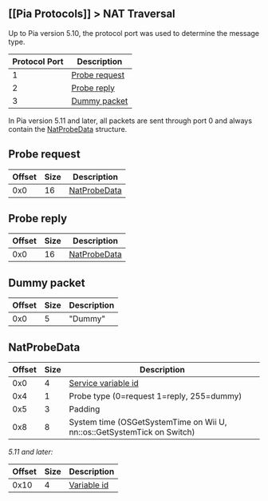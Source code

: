[[Pia Protocols]] > NAT Traversal
---

Up to Pia version 5.10, the protocol port was used to determine the message type.

| Protocol Port | Description |
| --- | --- |
| 1 | [Probe request](#probe-request) |
| 2 | [Probe reply](#probe-reply) |
| 3 | [Dummy packet](#dummy-packet) |

In Pia version 5.11 and later, all packets are sent through port 0 and always contain the [NatProbeData](#natprobedata) structure.

## Probe request
| Offset | Size | Description |
| --- | --- | --- |
| 0x0 | 16 | [NatProbeData](#natprobedata) |

## Probe reply
| Offset | Size | Description |
| --- | --- | --- |
| 0x0 | 16 | [NatProbeData](#natprobedata) |

## Dummy packet
| Offset | Size | Description |
| --- | --- | --- |
| 0x0 | 5 | "Dummy" |

## NatProbeData
| Offset | Size | Description |
| --- | --- | --- |
| 0x0 | 4 | [Service variable id](Pia-Terminology#service-variable-id) |
| 0x4 | 1 | Probe type (0=request 1=reply, 255=dummy) |
| 0x5 | 3 | Padding |
| 0x8 | 8 | System time (OSGetSystemTime on Wii U, nn::os::GetSystemTick on Switch) |

*5.11 and later:*

| Offset | Size | Description |
| --- | --- | --- |
| 0x10 | 4 | [Variable id](Pia-Terminology#variable-id) |